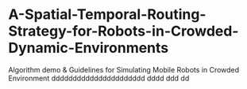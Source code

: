 # A-Spatial-Temporal-Routing-Strategy-for-Robots-in-Crowded-Dynamic-Environments
Algorithm demo &amp; Guidelines for Simulating Mobile Robots in Crowded Environment
dddddddddddddddddddddd
dddd
ddd
dd
